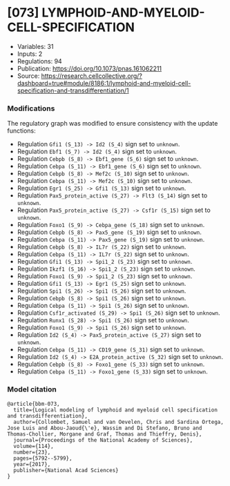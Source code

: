 # \[073\] LYMPHOID-AND-MYELOID-CELL-SPECIFICATION

 - Variables: 31
 - Inputs: 2
 - Regulations: 94
 - Publication: https://doi.org/10.1073/pnas.161062211
 - Source: https://research.cellcollective.org/?dashboard=true#module/8186:1/lymphoid-and-myeloid-cell-specification-and-transdifferentiation/1


### Modifications

The regulatory graph was modified to ensure consistency with the update functions:

 - Regulation `Gfi1 (S_13) -> Id2 (S_4)` sign set to `unknown`.
 - Regulation `Ebf1 (S_7) -> Id2 (S_4)` sign set to `unknown`.
 - Regulation `Cebpb (S_8) -> Ebf1_gene (S_6)` sign set to `unknown`.
 - Regulation `Cebpa (S_11) -> Ebf1_gene (S_6)` sign set to `unknown`.
 - Regulation `Cebpb (S_8) -> Mef2c (S_10)` sign set to `unknown`.
 - Regulation `Cebpa (S_11) -> Mef2c (S_10)` sign set to `unknown`.
 - Regulation `Egr1 (S_25) -> Gfi1 (S_13)` sign set to `unknown`.
 - Regulation `Pax5_protein_active (S_27) -> Flt3 (S_14)` sign set to `unknown`.
 - Regulation `Pax5_protein_active (S_27) -> Csf1r (S_15)` sign set to `unknown`.
 - Regulation `Foxo1 (S_9) -> Cebpa_gene (S_18)` sign set to `unknown`.
 - Regulation `Cebpb (S_8) -> Pax5_gene (S_19)` sign set to `unknown`.
 - Regulation `Cebpa (S_11) -> Pax5_gene (S_19)` sign set to `unknown`.
 - Regulation `Cebpb (S_8) -> IL7r (S_22)` sign set to `unknown`.
 - Regulation `Cebpa (S_11) -> IL7r (S_22)` sign set to `unknown`.
 - Regulation `Gfi1 (S_13) -> Spi1_2 (S_23)` sign set to `unknown`.
 - Regulation `Ikzf1 (S_16) -> Spi1_2 (S_23)` sign set to `unknown`.
 - Regulation `Foxo1 (S_9) -> Spi1_2 (S_23)` sign set to `unknown`.
 - Regulation `Gfi1 (S_13) -> Egr1 (S_25)` sign set to `unknown`.
 - Regulation `Spi1 (S_26) -> Spi1 (S_26)` sign set to `unknown`.
 - Regulation `Cebpb (S_8) -> Spi1 (S_26)` sign set to `unknown`.
 - Regulation `Cebpa (S_11) -> Spi1 (S_26)` sign set to `unknown`.
 - Regulation `Csf1r_activated (S_29) -> Spi1 (S_26)` sign set to `unknown`.
 - Regulation `Runx1 (S_28) -> Spi1 (S_26)` sign set to `unknown`.
 - Regulation `Foxo1 (S_9) -> Spi1 (S_26)` sign set to `unknown`.
 - Regulation `Id2 (S_4) -> Pax5_protein_active (S_27)` sign set to `unknown`.
 - Regulation `Cebpa (S_11) -> CD19_gene (S_31)` sign set to `unknown`.
 - Regulation `Id2 (S_4) -> E2A_protein_active (S_32)` sign set to `unknown`.
 - Regulation `Cebpb (S_8) -> Foxo1_gene (S_33)` sign set to `unknown`.
 - Regulation `Cebpa (S_11) -> Foxo1_gene (S_33)` sign set to `unknown`.


### Model citation

```
@article{bbm-073,
  title={Logical modeling of lymphoid and myeloid cell specification and transdifferentiation},
  author={Collombet, Samuel and van Oevelen, Chris and Sardina Ortega, Jose Luis and Abou-Jaoud{\'e}, Wassim and Di Stefano, Bruno and Thomas-Chollier, Morgane and Graf, Thomas and Thieffry, Denis},
  journal={Proceedings of the National Academy of Sciences},
  volume={114},
  number={23},
  pages={5792--5799},
  year={2017},
  publisher={National Acad Sciences}
}

```

